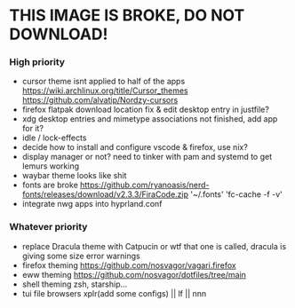 # THIS IMAGE IS BROKE, DO NOT DOWNLOAD!

### High priority
- cursor theme isnt applied to half of the apps  https://wiki.archlinux.org/title/Cursor_themes https://github.com/alvatip/Nordzy-cursors
- firefox flatpak download location fix & edit desktop entry in justfile?
- xdg desktop entries and mimetype associations not finished, add app for it?
- idle / lock-effects
- decide how to install and configure vscode & firefox, use nix?
- display manager or not? need to tinker with pam and systemd to get lemurs working
- waybar theme looks like shit
- fonts are broke https://github.com/ryanoasis/nerd-fonts/releases/download/v2.3.3/FiraCode.zip   '~/.fonts'     'fc-cache -f -v'
- integrate nwg apps into hyprland.conf

### Whatever priority
- replace Dracula theme with Catpucin or wtf that one is called, dracula is giving some size error warnings
- firefox theming https://github.com/nosvagor/vagari.firefox
- eww theming https://github.com/nosvagor/dotfiles/tree/main
- shell theming zsh, starship...
- tui file browsers xplr(add some configs) || lf || nnn

